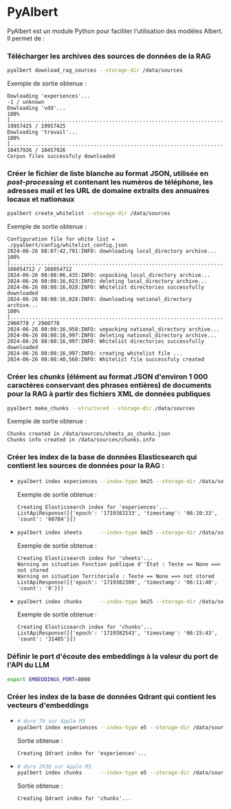 # PyAlbert

PyAlbert est un module Python pour faciliter l'utilisation des modèles Albert.
Il permet de :

### Télécharger les archives des sources de données de la RAG
```sh
pyalbert download_rag_sources --storage-dir /data/sources
```
Exemple de sortie obtenue :
```text
Dowloading 'experiences'...
-1 / unknown
Dowloading 'vdd'...
100% [........................................................................] 19957425 / 19957425
Dowloading 'travail'...
100% [........................................................................] 10457926 / 10457926
Corpus files successfuly downloaded
```

### Créer le fichier de liste blanche au format JSON, utilisée en *post-processing* et contenant les numéros de téléphone, les adresses mail et les URL de domaine extraits des annuaires locaux et nationaux
```sh
pyalbert create_whitelist --storage-dir /data/sources
```
Exemple de sortie obtenue :
```text
Configuration file for white list = ./pyalbert/config/whitelist_config.json
2024-06-26 08:07:42,791:INFO: downloading local_directory archive...
100% [......................................................................] 166054712 / 166054712
2024-06-26 08:08:06,435:INFO: unpacking local_directory archive...
2024-06-26 08:08:16,023:INFO: deleting local_directory archive...
2024-06-26 08:08:16,028:INFO: Whitelist directories successfully downloaded
2024-06-26 08:08:16,028:INFO: downloading national_directory archive...
100% [..........................................................................] 2960778 / 2960778
2024-06-26 08:08:16,958:INFO: unpacking national_directory archive...
2024-06-26 08:08:16,997:INFO: deleting national_directory archive...
2024-06-26 08:08:16,997:INFO: Whitelist directories successfully downloaded
2024-06-26 08:08:16,997:INFO: creating whitelist file ...
2024-06-26 08:08:40,568:INFO: Whitelist file successfuly created
```

### Créer les *chunks* (élément au format JSON d'environ 1 000 caractères conservant des phrases entières) de documents pour la RAG à partir des fichiers XML de données publiques
```sh
pyalbert make_chunks --structured --storage-dir /data/sources
```
Exemple de sortie obtenue :
```text
Chunks created in /data/sources/sheets_as_chunks.json
Chunks info created in /data/sources/chunks.info
```

### Créer les index de la base de données Elasticsearch qui contient les sources de données pour la RAG :
* ```sh
  pyalbert index experiences --index-type bm25 --storage-dir /data/sources
  ```
  Exemple de sortie obtenue :
  ```text
  Creating Elasticsearch index for 'experiences'...
  ListApiResponse([{'epoch': '1719382233', 'timestamp': '06:10:33', 'count': '60784'}])
  ```
* ```sh
  pyalbert index sheets      --index-type bm25 --storage-dir /data/sources
  ```
  Exemple de sortie obtenue :
  ```text
  Creating Elasticsearch index for 'sheets'...
  Warning on situation Fonction publique d''État : Texte == None ==> not stored
  Warning on situation Territoriale : Texte == None ==> not stored
  ListApiResponse([{'epoch': '1719382300', 'timestamp': '06:11:40', 'count': '0'}])
  ```
* ```sh
  pyalbert index chunks      --index-type bm25 --storage-dir /data/sources
  ```
  Exemple de sortie obtenue :
  ```text
  Creating Elasticsearch index for 'chunks'...
  ListApiResponse([{'epoch': '1719382543', 'timestamp': '06:15:43', 'count': '31405'}])
  ```

### Définir le port d'écoute des embeddings à la valeur du port de l'API du LLM
```sh
export EMBEDDINGS_PORT=8000
```

### Créer les index de la base de données Qdrant qui contient les vecteurs d'embeddings
* ```sh
  # dure 7h sur Apple M3
  pyalbert index experiences --index-type e5 --storage-dir /data/sources
  ```
  Sortie obtenue :
  ```text
  Creating Qdrant index for 'experiences'...
  ```
* ```sh
  # dure 2h30 sur Apple M3
  pyalbert index chunks      --index-type e5 --storage-dir /data/sources
  ```
  Sortie obtenue :
  ```text
  Creating Qdrant index for 'chunks'...
  ```
